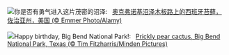 ![](https://www.bing.com/th?id=OHR.OkefenokeeSwamp_ZH-CN3640203783_UHD.jpg&w=1000)你是否有勇气进入这片茂密的沼泽:&nbsp;&ensp;[奥克弗诺基沼泽木板路上的西班牙苔藓，佐治亚州，美国 (© Emmer Photo/Alamy)](https://www.bing.com/th?id=OHR.OkefenokeeSwamp_ZH-CN3640203783_UHD.jpg)
<br><br/>
![](https://www.bing.com/th?id=OHR.BigBendAnniv_EN-US8613000977_UHD.jpg&w=1000)Happy birthday, Big Bend National Park!:&nbsp;&ensp;[Prickly pear cactus, Big Bend National Park, Texas (© Tim Fitzharris/Minden Pictures)](https://www.bing.com/th?id=OHR.BigBendAnniv_EN-US8613000977_UHD.jpg)
<br><br/>
